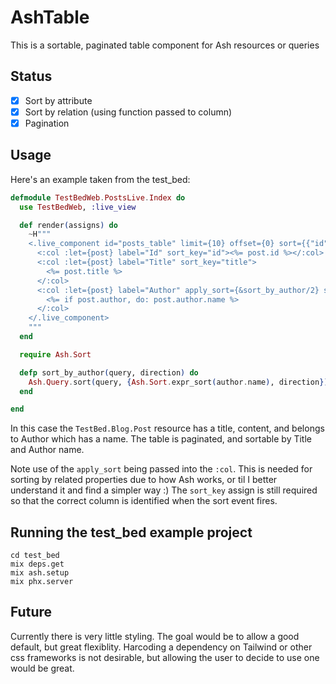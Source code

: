 # AshTable

This is a sortable, paginated table component for Ash resources or queries

## Status

- [X] Sort by attribute
- [X] Sort by relation (using function passed to column)
- [X] Pagination

## Usage

Here's an example taken from the test_bed:

```elixir
defmodule TestBedWeb.PostsLive.Index do
  use TestBedWeb, :live_view

  def render(assigns) do
    ~H"""
    <.live_component id="posts_table" limit={10} offset={0} sort={{"id", :asc}} module={AshTable.Table} query={TestBed.Blog.Post}>
      <:col :let={post} label="Id" sort_key="id"><%= post.id %></:col>
      <:col :let={post} label="Title" sort_key="title">
        <%= post.title %>
      </:col>
      <:col :let={post} label="Author" apply_sort={&sort_by_author/2} sort_key="author.name">
        <%= if post.author, do: post.author.name %>
      </:col>
    </.live_component>
    """
  end

  require Ash.Sort

  defp sort_by_author(query, direction) do
    Ash.Query.sort(query, {Ash.Sort.expr_sort(author.name), direction})
  end

end
```

In this case the `TestBed.Blog.Post` resource has a title, content, and belongs to Author which has a name. The table is paginated, and sortable by Title and Author name. 

Note use of the `apply_sort` being passed into the `:col`. This is needed for sorting by related properties due to how Ash works, or til I better understand it and find a simpler way :) The `sort_key` assign is still required so that the correct column is identified when the sort event fires.

## Running the test_bed example project

```
cd test_bed
mix deps.get
mix ash.setup
mix phx.server
```

## Future

Currently there is very little styling. The goal would be to allow a good default, but great flexiblity. Harcoding a dependency on Tailwind or other css frameworks is not desirable, but allowing the user to decide to use one would be great.
